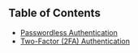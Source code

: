 

## Table of Contents

- [Passwordless Authentication](passwordless-authentication/index.md)
- [Two-Factor (2FA) Authentication](two-factor-authentication/index.md)